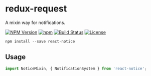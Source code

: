 redux-request
==========

A mixin way for notifications.

  [![NPM Version](https://img.shields.io/npm/v/react-notice.svg?style=flat)](https://www.npmjs.org/package/react-notice)
  [![npm](https://img.shields.io/npm/dm/react-notice.svg?style=flat)](https://www.npmjs.org/package/react-notice)
  [![Build Status](https://travis-ci.org/TossShinHwa/react-notice.svg?branch=master&style=flat)](https://travis-ci.org/TossShinHwa/react-notice)
  [![License](http://img.shields.io/npm/l/react-notice.svg?style=flat)](https://raw.githubusercontent.com/TossShinHwa/react-notice/master/LICENSE)

```js
npm install --save react-notice
```

## Usage

```js
import NoticeMixin, { NotificationSystem } from 'react-notice';
```
